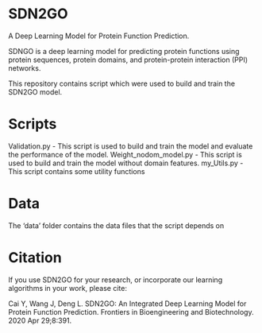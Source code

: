 # SDN2GO
A Deep Learning Model for Protein Function Prediction.

SDNGO is a deep learning model for predicting protein functions using protein sequences, protein domains, and protein-protein interaction (PPI) networks.

This repository contains script which were used to build and train the SDN2GO model.

# Scripts
Validation.py - This script is used to build and train the model and evaluate the performance of the model.
Weight_nodom_model.py - This script is used to build and train the model without domain features.
my_Utils.py - This script contains some utility functions

# Data

The ‘data’ folder contains the data files that the script depends on


# Citation

If you use SDN2GO for your research, or incorporate our learning algorithms in your work, please cite:

Cai Y, Wang J, Deng L. SDN2GO: An Integrated Deep Learning Model for Protein Function Prediction. Frontiers in Bioengineering and Biotechnology. 2020 Apr 29;8:391.
